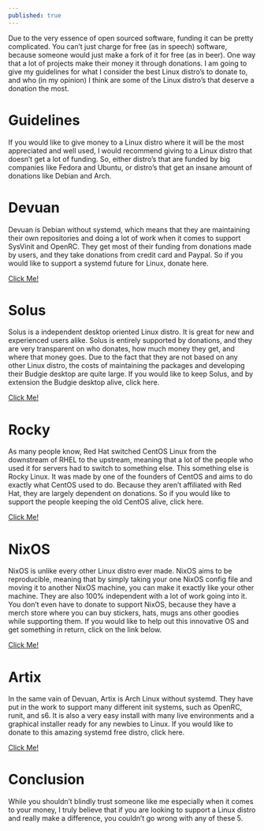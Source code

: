 ```yaml
---
published: true
---
```

Due to the very essence of open sourced software, funding it can be pretty complicated. You can’t just charge for free (as in speech) software, because someone would just make a fork of it for free (as in beer). One way that a lot of projects make their money it through donations. I am going to give my guidelines for what I consider the best Linux distro’s to donate to, and who (in my opinion) I think are some of the Linux distro’s that deserve a donation the most. 

# Guidelines 

If you would like to give money to a Linux distro where it will be the most appreciated and well used, I would recommend giving to a Linux distro that doesn’t get a lot of funding. So, either distro’s that are funded by big companies like Fedora and Ubuntu, or distro’s that get an insane amount of donations like Debian and Arch. 

# Devuan 

Devuan is Debian without systemd, which means that they are maintaining their own repositories and doing a lot of work when it comes to support SysVinit and OpenRC. They get most of their funding from donations made by users, and they take donations from credit card and Paypal. So if you would like to support a systemd future for Linux, donate here. 

[Click Me!](https://www.devuan.org/os/donate)

# Solus 

Solus is a independent desktop oriented Linux distro. It is great for new and experienced users alike. Solus is entirely supported by donations, and they are very transparent on who donates, how much money they get, and where that money goes. Due to the fact that they are not based on any other Linux distro, the costs of maintaining the packages and developing their Budgie desktop are quite large. If you would like to keep Solus, and by extension the Budgie desktop alive, click here. 

[Click Me!](https://opencollective.com/getsolus)

# Rocky 

As many people know, Red Hat switched CentOS Linux from the downstream of RHEL to the upstream, meaning that a lot of the people who used it for servers had to switch to something else. This something else is Rocky Linux. It was made by one of the founders of CentOS and aims to do exactly what CentOS used to do. Because they aren’t affiliated with Red Hat, they are largely dependent on donations. So if you would like to support the people keeping the old CentOS alive, click here. 

[Click Me!](https://donate.rockylinux.org/np/clients/rockylinux/donation.jsp)

# NixOS

NixOS is unlike every other Linux distro ever made. NixOS aims to be reproducible, meaning that by simply taking your one NixOS config file and moving it to another NixOS machine, you can make it exactly like your other machine. They are also 100% independent with a lot of work going into it. You don’t even have to donate to support NixOS, because they have a merch store where you can buy stickers, hats, mugs ans other goodies while supporting them. If you would like to help out this innovative OS and get something in return, click on the link below. 

[Click Me!](https://www.redbubble.com/people/mogorman/shop)

# Artix 

In the same vain of Devuan, Artix is Arch Linux without systemd. They have put in the work to support many different init systems, such as OpenRC, runit, and s6.  It is also a very easy install with many live environments and a graphical installer ready for any newbies to Linux. If you would like to donate to this amazing systemd free distro, click here. 

[Click Me!](https://artixlinux.org/donate.php)

# Conclusion 

While you shouldn’t blindly trust someone like me especially when it comes to your money, I truly believe that if you are looking to support a Linux distro and really make a difference, you couldn’t go wrong with any of these 5.
